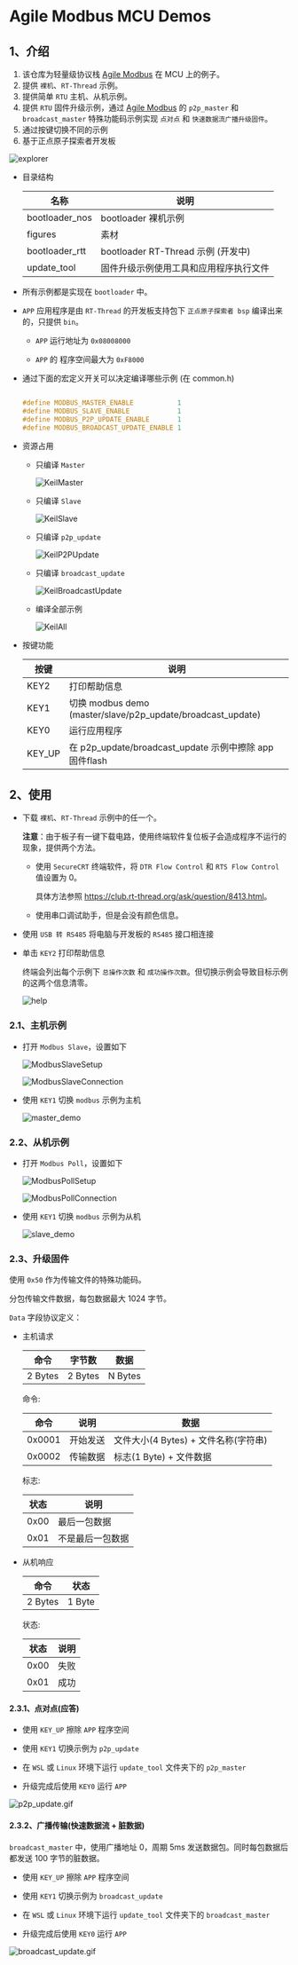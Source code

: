 # Agile Modbus MCU Demos

## 1、介绍

1. 该仓库为轻量级协议栈 [Agile Modbus](https://github.com/loogg/agile_modbus) 在 MCU 上的例子。
2. 提供 `裸机`、`RT-Thread` 示例。
3. 提供简单 `RTU` 主机、从机示例。
4. 提供 `RTU` 固件升级示例，通过 [Agile Modbus](https://github.com/loogg/agile_modbus) 的 `p2p_master` 和 `broadcast_master` 特殊功能码示例实现 `点对点` 和 `快速数据流广播升级固件`。
5. 通过按键切换不同的示例
6. 基于正点原子探索者开发板

  ![explorer](./figures/explorer.jpg)

- 目录结构

  | 名称 | 说明 |
  | ---- | ---- |
  | bootloader_nos | bootloader 裸机示例 |
  | figures | 素材 |
  | bootloader_rtt | bootloader RT-Thread 示例 (开发中) |
  | update_tool | 固件升级示例使用工具和应用程序执行文件 |

- 所有示例都是实现在 `bootloader` 中。

- `APP` 应用程序是由 `RT-Thread` 的开发板支持包下 `正点原子探索者 bsp` 编译出来的，只提供 `bin`。

  - `APP` 运行地址为 `0x08008000`

  - `APP` 的 程序空间最大为 `0xF8000`

- 通过下面的宏定义开关可以决定编译哪些示例 (在 common.h)

  ```C

  #define MODBUS_MASTER_ENABLE           1
  #define MODBUS_SLAVE_ENABLE            1
  #define MODBUS_P2P_UPDATE_ENABLE       1
  #define MODBUS_BROADCAST_UPDATE_ENABLE 1

  ```

- 资源占用

  - 只编译 `Master`

    ![KeilMaster](./figures/KeilMaster.jpg)

  - 只编译 `Slave`

    ![KeilSlave](./figures/KeilSlave.jpg)

  - 只编译 `p2p_update`

    ![KeilP2PUpdate](./figures/KeilP2PUpdate.jpg)

  - 只编译 `broadcast_update`

    ![KeilBroadcastUpdate](./figures/KeilBroadcastUpdate.jpg)

  - 编译全部示例

    ![KeilAll](./figures/KeilAll.jpg)

- 按键功能

  | 按键 | 说明 |
  | ---- | ---- |
  | KEY2 | 打印帮助信息 |
  | KEY1 | 切换 modbus demo (master/slave/p2p_update/broadcast_update) |
  | KEY0 | 运行应用程序 |
  | KEY_UP | 在 p2p_update/broadcast_update 示例中擦除 app 固件flash |

## 2、使用

- 下载 `裸机`、`RT-Thread` 示例中的任一个。

  **注意**：由于板子有一键下载电路，使用终端软件复位板子会造成程序不运行的现象，提供两个方法。

  - 使用 `SecureCRT` 终端软件，将 `DTR Flow Control` 和 `RTS Flow Control` 值设置为 0。

    具体方法参照 <https://club.rt-thread.org/ask/question/8413.html>。

  - 使用串口调试助手，但是会没有颜色信息。

- 使用 `USB 转 RS485` 将电脑与开发板的 `RS485` 接口相连接

- 单击 `KEY2` 打印帮助信息

  终端会列出每个示例下 `总操作次数` 和 `成功操作次数`。但切换示例会导致目标示例的这两个信息清零。

  ![help](./figures/help.jpg)

### 2.1、主机示例

- 打开 `Modbus Slave`，设置如下

  ![ModbusSlaveSetup](./figures/ModbusSlaveSetup.jpg)

  ![ModbusSlaveConnection](./figures/ModbusSlaveConnection.jpg)

- 使用 `KEY1` 切换 `modbus` 示例为主机

  ![master_demo](./figures/master_demo.jpg)

### 2.2、从机示例

- 打开 `Modbus Poll`，设置如下

  ![ModbusPollSetup](./figures/ModbusPollSetup.jpg)

  ![ModbusPollConnection](./figures/ModbusPollConnection.jpg)

- 使用 `KEY1` 切换 `modbus` 示例为从机

  ![slave_demo](./figures/slave_demo.jpg)

### 2.3、升级固件

使用 `0x50` 作为传输文件的特殊功能码。

分包传输文件数据，每包数据最大 1024 字节。

`Data` 字段协议定义：

- 主机请求

  | 命令 | 字节数 | 数据 |
  | ---- | ---- | ---- |
  | 2 Bytes | 2 Bytes | N Bytes |

  命令:

  | 命令 | 说明 | 数据 |
  | ---- | ---- | ---- |
  | 0x0001 | 开始发送 | 文件大小(4 Bytes) + 文件名称(字符串) |
  | 0x0002 | 传输数据 | 标志(1 Byte) + 文件数据 |

  标志:

  | 状态 | 说明 |
  | ---- | ---- |
  | 0x00 | 最后一包数据 |
  | 0x01 | 不是最后一包数据 |

- 从机响应

  | 命令 | 状态 |
  | ---- | ---- |
  | 2 Bytes | 1 Byte |

  状态:

  | 状态 | 说明 |
  | ---- | ---- |
  | 0x00 | 失败 |
  | 0x01 | 成功 |

#### 2.3.1、点对点(应答)

- 使用 `KEY_UP` 擦除 `APP` 程序空间

- 使用 `KEY1` 切换示例为 `p2p_update`

- 在 `WSL` 或 `Linux` 环境下运行 `update_tool` 文件夹下的 `p2p_master`

- 升级完成后使用 `KEY0` 运行 `APP`

![p2p_update.gif](./figures/p2p_update.gif)

#### 2.3.2、广播传输(快速数据流 + 脏数据)

`broadcast_master` 中，使用广播地址 0，周期 5ms 发送数据包。同时每包数据后都发送 100 字节的脏数据。

- 使用 `KEY_UP` 擦除 `APP` 程序空间

- 使用 `KEY1` 切换示例为 `broadcast_update`

- 在 `WSL` 或 `Linux` 环境下运行 `update_tool` 文件夹下的 `broadcast_master`

- 升级完成后使用 `KEY0` 运行 `APP`

![broadcast_update.gif](./figures/broadcast_update.gif)
